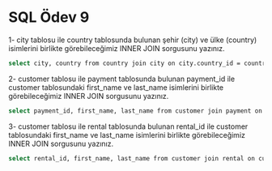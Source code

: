 # SQL Ödev 9

1- city tablosu ile country tablosunda bulunan şehir (city) ve ülke (country) isimlerini birlikte görebileceğimiz INNER JOIN sorgusunu yazınız.

```bash
select city, country from country join city on city.country_id = country.country_id;
```

2- customer tablosu ile payment tablosunda bulunan payment_id ile customer tablosundaki first_name ve last_name isimlerini birlikte görebileceğimiz INNER JOIN sorgusunu yazınız.

```bash
select payment_id, first_name, last_name from customer join payment on payment.customer_id = customer.customer_id;
```

3- customer tablosu ile rental tablosunda bulunan rental_id ile customer tablosundaki first_name ve last_name isimlerini birlikte görebileceğimiz INNER JOIN sorgusunu yazınız.

```bash
select rental_id, first_name, last_name from customer join rental on customer.customer_id = rental.customer_id;
```
